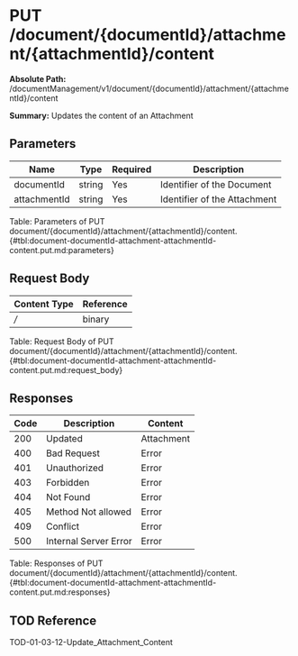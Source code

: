 <!--
    ATTENTION: This file was generated via gradle!
               Do NOT manually edit this file! Any such changes will be overwritten!
-->

# PUT /document/{documentId}/attachment/{attachmentId}/content

**Absolute Path:** /documentManagement/v1/document/{documentId}/attachment/{attachmentId}/content

**Summary:** Updates the content of an Attachment

## Parameters

| Name | Type | Required | Description |
|------|------|----------|-------------|
| documentId | string | Yes | Identifier of the Document |
| attachmentId | string | Yes | Identifier of the Attachment |

Table: Parameters of PUT document/{documentId}/attachment/{attachmentId}/content. {#tbl:document-documentId-attachment-attachmentId-content.put.md:parameters}

## Request Body

| Content Type | Reference |
|--------------|-----------|
| */* | binary |

Table: Request Body of PUT document/{documentId}/attachment/{attachmentId}/content. {#tbl:document-documentId-attachment-attachmentId-content.put.md:request_body}

## Responses

| Code | Description | Content |
|------|-------------|---------|
| 200 | Updated | Attachment |
| 400 | Bad Request | Error |
| 401 | Unauthorized | Error |
| 403 | Forbidden | Error |
| 404 | Not Found | Error |
| 405 | Method Not allowed | Error |
| 409 | Conflict | Error |
| 500 | Internal Server Error | Error |

Table: Responses of PUT document/{documentId}/attachment/{attachmentId}/content. {#tbl:document-documentId-attachment-attachmentId-content.put.md:responses}

## TOD Reference

TOD-01-03-12-Update_Attachment_Content
